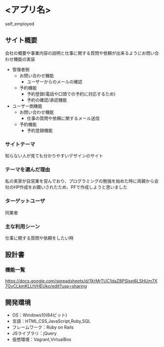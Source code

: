 # <アプリ名>
self_employed

## サイト概要
会社の概要や事業内容の説明と仕事に関する質問や依頼が出来るようにお問い合わせ機能の実装

- 管理者側
  - お問い合わせ機能
    - ユーザーからのメールの確認
  - 予約機能
    - 予約登録(電話や口頭での予約に対応するため)
    - 予約の確認/承認機能
- ユーザー側機能
  - お問い合わせ機能
    - 仕事の質問や依頼に関するメール送信
  - 予約機能
    - 予約登録機能
　

### サイトテーマ
知らない人が見ても分かりやすいデザインのサイト

### テーマを選んだ理由
私の実家が自営業を営んでおり、プログラミングの勉強を始めた時に両親から会社のHP作成をお願いされたため、PFで作成しようと思いました

### ターゲットユーザ
同業者

### 主な利用シーン
仕事に関する質問や依頼をしたい時

## 設計書

### 機能一覧
https://docs.google.com/spreadsheets/d/1XrMrTUC1daZ8PSlsei6LSHUm7X7GyCLkmKLLtVHEUko/edit?usp=sharing

## 開発環境
- OS：Windows10(64ビット)
- 言語：HTML,CSS,JavaScript,Ruby,SQL
- フレームワーク：Ruby on Rails
- JSライブラリ：jQuery
- 仮想環境：Vagrant,VirtualBox